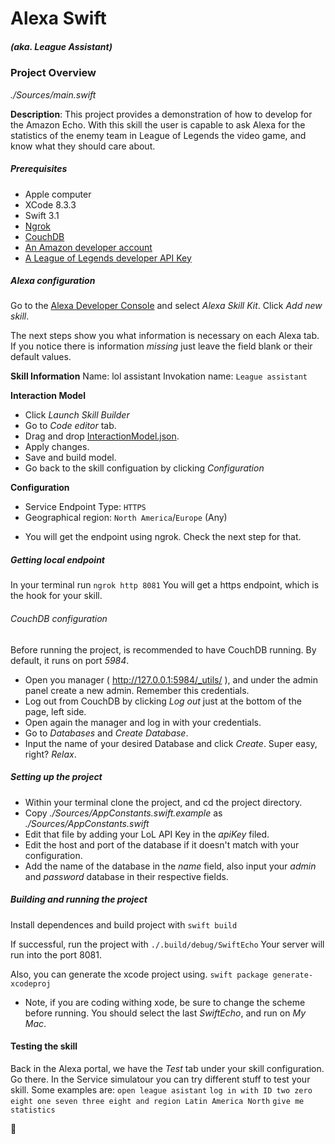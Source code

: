 # Alexa Swift
##### (aka. League Assistant)

### Project Overview
_./Sources/main.swift_

**Description**: This project provides a demonstration of how to develop for the Amazon Echo. With this skill the user is capable to ask Alexa for the statistics of the enemy team in League of Legends the video game, and know what they should care about.

##### Prerequisites
- Apple computer
- XCode 8.3.3
- Swift 3.1
- [Ngrok](https://ngrok.com/)
- [CouchDB](http://couchdb.apache.org/)
- [An Amazon developer account](https://developer.amazon.com/)
- [A League of Legends developer API Key](https://developer.riotgames.com/)

##### Alexa configuration
Go to the [Alexa Developer Console](https://developer.amazon.com/edw/home.html#/) and select _Alexa Skill Kit_.
Click _Add new skill_.

The next steps show you what information is necessary on each Alexa tab. If you notice there is information _missing_ just leave the field blank or their default values.

**Skill Information**
Name: lol assistant
Invokation name: `League assistant`

**Interaction Model**
- Click _Launch Skill Builder_
- Go to _Code editor_ tab.
- Drag and drop [InteractionModel.json](./InteractionModel.json).
- Apply changes.
- Save and build model.
- Go back to the skill configuation by clicking _Configuration_

**Configuration**
- Service Endpoint Type: `HTTPS`
- Geographical region: `North America`/`Europe` (Any)
* You will get the endpoint using ngrok. Check the next step for that.

##### Getting local endpoint
In your terminal run
`ngrok http 8081`
You will get a https endpoint, which is the hook for your skill.

###### CouchDB configuration
Before running the project, is recommended to have CouchDB running.
By default, it runs on port _5984_.
- Open you manager ( http://127.0.0.1:5984/_utils/ ), and under the admin panel create a new admin. Remember this credentials.
- Log out from CouchDB by clicking _Log out_ just at the bottom of the page, left side.
- Open again the manager and log in with your credentials.
- Go to _Databases_ and _Create Database_.
- Input the name of your desired Database and click _Create_. Super easy, right? _Relax_.


##### Setting up the project
- Within your terminal clone the project, and cd the project directory.
- Copy _./Sources/AppConstants.swift.example_ as _./Sources/AppConstants.swift_
- Edit that file by adding your LoL API Key in the _apiKey_ filed.
- Edit the host and port of the database if it doesn't match with your configuration.
- Add the name of the database in the _name_ field, also input your _admin_ and _password_ database in their respective fields.

##### Building and running the project
Install dependences and build project with
`swift build`

If successful, run the project with
`./.build/debug/SwiftEcho`
Your server will run into the port 8081.

Also, you can generate the xcode project using.
`swift package generate-xcodeproj`

* Note, if you are coding withing xode, be sure to change the scheme before running. You should select the last _SwiftEcho_, and run on _My Mac_.

#### Testing the skill
Back in the Alexa portal, we have the _Test_ tab under your skill configuration. Go there.
In the Service simulatour you can try different stuff to test your skill.
Some examples are:
`open league asistant`
`log in with ID two zero eight one seven three eight and region Latin America North`
`give me statistics`


🍻

